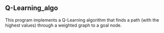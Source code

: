 ## Q-Learning_algo
This program implements a Q-Learning algorithm that finds a path (with the highest values) through a weighted graph to a goal node.
